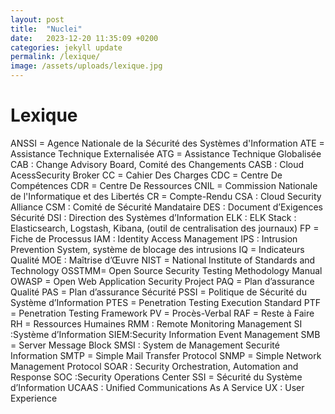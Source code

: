 ```yaml
---
layout: post
title:  "Nuclei"
date:   2023-12-20 11:35:09 +0200
categories: jekyll update
permalink: /lexique/
image: /assets/uploads/lexique.jpg
---
```


# Lexique

ANSSI = Agence Nationale de la Sécurité des Systèmes d'Information
ATE = Assistance Technique Externalisée
ATG = Assistance Technique Globalisée
CAB : Change Advisory Board, Comité des Changements
CASB : Cloud AcessSecurity Broker
CC = Cahier Des Charges
CDC = Centre De Compétences
CDR = Centre De Ressources
CNIL = Commission Nationale de l'Informatique et des Libertés
CR = Compte-Rendu
CSA : Cloud Security Alliance
CSM : Comité de Sécurité Mandataire
DES : Document d’Exigences Sécurité
DSI : Direction des Systèmes d’Information
ELK : ELK Stack : Elasticsearch, Logstash, Kibana, (outil de centralisation des journaux)
FP = Fiche de Processus
IAM : Identity Access Management
IPS : Intrusion Prevention System, système de blocage des intrusions
IQ = Indicateurs Qualité
MOE : Maîtrise d’Œuvre
NIST = National Institute of Standards and Technology
OSSTMM= Open Source Security Testing Methodology Manual
OWASP = Open Web Application Security Project
PAQ = Plan d’assurance Qualité
PAS = Plan d’assurance Sécurité
PSSI = Politique de Sécurité du Système d’Information
PTES = Penetration Testing Execution Standard
PTF = Penetration Testing Framework
PV = Procès-Verbal
RAF = Reste à Faire
RH = Ressources Humaines
RMM : Remote Monitoring Management
SI :Système d’Information
SIEM:Security Information Event Management
SMB = Server Message Block
SMSI : System de Management Securité Information
SMTP = Simple Mail Transfer Protocol
SNMP = Simple Network Management Protocol
SOAR : Security Orchestration, Automation and Response
SOC :Security Operations Center
SSI = Sécurité du Système d’Information
UCAAS : Unified Communications As A Service
UX : User Experience